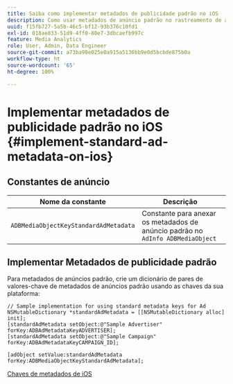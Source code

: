 ```yaml
---
title: Saiba como implementar metadados de publicidade padrão no iOS
description: Como usar metadados de anúncio padrão no rastreamento de anúncios no iOS.
uuid: f15fb727-5a5b-46c5-bf12-93b376c10fd1
exl-id: 018ae833-51d9-4ff0-80e7-3dbcaefb997c
feature: Media Analytics
role: User, Admin, Data Engineer
source-git-commit: a73ba98e025e0a915a5136bb9e0d5bcbde875b0a
workflow-type: ht
source-wordcount: '65'
ht-degree: 100%

---
```


# Implementar metadados de publicidade padrão no iOS {#implement-standard-ad-metadata-on-ios}

## Constantes de anúncio

| Nome da constante | Descrição   |
|---|---|
| `ADBMediaObjectKeyStandardAdMetadata` | Constante para anexar os metadados de anúncio padrão no `AdInfo ADBMediaObject` |

## Implementar Metadados de publicidade padrão

Para metadados de anúncios padrão, crie um dicionário de pares de valores-chave de metadados de anúncios padrão usando as chaves da sua plataforma:

```
// Sample implementation for using standard metadata keys for Ad 
NSMutableDictionary *standardAdMetadata = [[NSMutableDictionary alloc] init]; 
[standardAdMetadata setObject:@"Sample Advertiser" forKey:ADBAdMetadataKeyADVERTISER]; 
[standardAdMetadata setObject:@"Sample Campaign" forKey:ADBAdMetadataKeyCAMPAIGN_ID]; 
 
[adObject setValue:standardAdMetadata forKey:ADBMediaObjectKeyStandardAdMetadata];
```

[Chaves de metadados de iOS](/help/use-cases/track-av-playback/impl-std-metadata/ios-metadata-keys.md)
